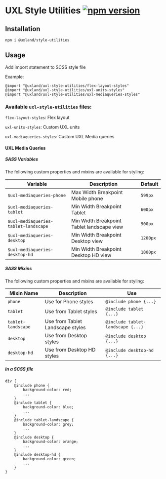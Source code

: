 # UXL Style Utilities [![npm version](https://badge.fury.io/js/%40uxland%2Fstyle-utilities.svg)](https://badge.fury.io/js/%40uxland%2Fstyle-utilities)

## Installation

`npm i @uxland/style-utilities`

## Usage

Add import statement to SCSS style file

Example:

```
@import "@uxland/uxl-style-utilities/flex-layout-styles"
@import "@uxland/uxl-style-utilities/uxl-units-styles"
@import "@uxland/uxl-style-utilities/uxl-mediaqueries-styles"
```

### Available `uxl-style-utilities` files:

`flex-layout-styles`: Flex layout

`uxl-units-styles`: Custom UXL units

`uxl-mediaqueries-styles`: Custom UXL Media queries

#### UXL Media Queries

##### SASS Variables

The following custom properties and mixins are available for styling:

| Variable                             | Description                                | Default  |
| ------------------------------------ | ------------------------------------------ | -------- |
| `$uxl-mediaqueries-phone`            | Max Width Breakpoint Mobile phone          | `599px`  |
| `$uxl-mediaqueries-tablet`           | Min Width Breakpoint Tablet                | `600px`  |
| `$uxl-mediaqueries-tablet-landscape` | Min Width Breakpoint Tablet landscape view | `900px`  |
| `$uxl-mediaqueries-desktop`          | Min Width Breakpoint Desktop view          | `1200px` |
| `$uxl-mediaqueries-desktop-hd`       | Min Width Breakpoint Desktop HD view       | `1800px` |

##### SASS Mixins

The following custom properties and mixins are available for styling:

| Mixin Name         | Description                      | Use                               |
| ------------------ | -------------------------------- | --------------------------------- |
| `phone`            | Use for Phone styles             | `@include phone {...}`            |
| `tablet`           | Use from Tablet styles           | `@include tablet {...}`           |
| `tablet-landscape` | Use from Tablet Landscape styles | `@include tablet-landscape {...}` |
| `desktop`          | Use from Desktop styles          | `@include desktop {...}`          |
| `desktop-hd`       | Use from Desktop HD styles       | `@include desktop-hd {...}`       |

##### In a SCSS file

```
div {
    @include phone {
        background-color: red;
        ...
    }
    @include tablet {
        background-color: blue;
        ...
    }
    @include tablet-landscape {
        background-color: grey;
        ...
    }
    @include desktop {
        background-color: orange;
        ...
    }
    @include desktop-hd {
        background-color: green;
        ...
    }
}
```
